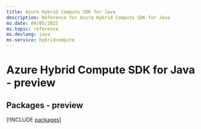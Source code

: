```yaml
---
title: Azure Hybrid Compute SDK for Java
description: Reference for Azure Hybrid Compute SDK for Java
ms.date: 09/05/2025
ms.topic: reference
ms.devlang: java
ms.service: hybridcompute
---
```

# Azure Hybrid Compute SDK for Java - preview
## Packages - preview
[!INCLUDE [packages](hybrid-compute-index.md)]